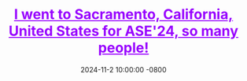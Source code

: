 ---
title: >-
    <a href="#" style="color: #9900FF;">I went to Sacramento, California, United States for ASE'24, so many people!</a>
date: 2024-11-2 10:00:00 -0800
---